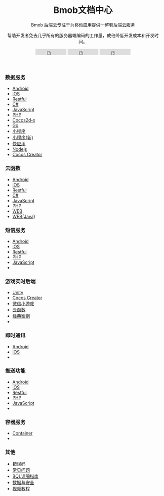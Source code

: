 <div id="loading">
<div>
<h1></h1>
<div class="loading">
    <span></span>
    <span></span>
    <span></span>
    <span></span>
    <span></span>
    <span></span>
    <span></span>
</div>
</div>
</div>
<div class="page-wrapper">
<header class="header text-center">
    <div class="container">
        <div class="branding">
            <h1 class="logo">
                <span class="text-highlight">Bmob</span><span class="text-bold">文档中心</span>
            </h1>
        </div>
        <div class="tagline">
            <p>Bmob 后端云专注于为移动应用提供一整套后端云服务</p>
            <p>帮助开发者免去几乎所有的服务器端编码的工作量，成倍降低开发成本和开发时间。</p>
        </div><!--//tagline-->
        <div class="social-container">
        <iframe src="https://ghbtns.com/github-btn.html?user=bmob&repo=bmobdocs&type=watch&count=true&v=2" frameborder="0" scrolling="0" width="100px" height="20px"></iframe>
        <iframe src="https://ghbtns.com/github-btn.html?user=bmob&repo=bmobdocs&type=star&count=true" frameborder="0" scrolling="0" width="100px" height="20px"></iframe>
        <iframe src="https://ghbtns.com/github-btn.html?user=bmob&repo=bmobdocs&type=fork&count=true" frameborder="0" scrolling="0" width="100px" height="20px"></iframe>
         </div>
    </div>
</header>
<section class="cards-section text-center">
<div class="container">
<div id="cards-wrapper" class="cards-wrapper row">
    <div class="item item-blue col-md-4 col-sm-6 col-xs-6">
        <div class="item-inner">
            <div class="icon-holder">
                <i class="icon o1"></i>
            </div>
            <h3 class="title">数据服务</h3>
            <div class="text-left">
                <ul class="links">
                  <li><s class="languageType"></s><a href="./data/android/index.html" class="intro" >Android</a></li>
                  <li><s class="languageType" style="background-position:left -26px;"></s><a href="./data/ios/index.html" class="intro" >iOS</a></li>
                  <li><s class="languageType"  style="background-position:left -52px;"></s><a href="./data/restful/index.html" class="intro" >Restful</a></li>
                  <li><s class="languageType"  style="background-position:left -80px;"></s><a href="./data/csharp/index.html" class="intro" >C#</a></li>
                  <li><s class="languageType" style="background-position:left -106px;"></s><a href="./data/javascript/index.html" class="intro" >JavaScript</a></li>
                  <li><s class="languageType" style="background-position:left 297px;"></s><a href="./data/php/index.html" class="intro" >PHP</a></li>
                  <li><s class="languageType"  style="background-position:left -214px;"></s><a href="./data/cocos2d_x/index.html" class="intro" >Cocos2d-x</a></li>
                  <li><s class="languageType" style="background-position:left 324px;"></s><a href="./data/go/index.html" class="intro" >Go</a></li>
                  <li><s class="languageType" style="background-position:left 110px;"></s><a href="./data/wechat_app/index.html" class="intro" >小程序</a></li>
                  <li><s class="languageType" style="background-position:left 110px;"></s><a href="./data/wechat_app_new/index.html" class="intro" >小程序(新)</a></li>
				  <li><s class="languageType" style="background-position:left 80px;"></s><a href="./data/wechat_app_new/index.html" class="intro" >快应用</a></li>
				  <li><s class="languageType" style="background-position:left -106px;"></s><a href="./data/wechat_app_new/index.html" class="intro" >Nodejs</a></li>
				  <li><s class="languageType" style="background-position:left -214px;"></s><a href="./data/wechat_app_new/index.html" class="intro" >Cocos Creator</a></li>
                </ul>
            </div>
        </div><!--//item-inner-->
    </div><!--//item-->
    <div class="item item-blue col-md-4 col-sm-6 col-xs-6">
        <div class="item-inner">
            <div class="icon-holder">
                <i class="icon o2"></i>
            </div>
            <h3 class="title">云函数</h3>
            <div class="text-left">
                <ul class="links">
                  <li><s class="languageType"></s><a href="./cloud_function/android/index.html" class="intro" >Android</a></li>
                  <li><s class="languageType" style="background-position:left -26px;"></s><a href="./cloud_function/ios/index.html" class="intro" >iOS</a></li>
                  <li><s class="languageType"  style="background-position:left -52px;"></s><a href="./cloud_function/restful/index.html" class="intro" >Restful</a></li>
                  <li><s class="languageType"  style="background-position:left -80px;"></s><a href="./cloud_function/csharp/index.html" class="intro" >C#</a></li>
                  <li><s class="languageType" style="background-position:left -106px;"></s><a href="./cloud_function/javascript/index.html" class="intro" >JavaScript</a></li>
                  <li><s class="languageType" style="background-position:left 297px;"></s><a href="./cloud_function/php/index.html" class="intro" >PHP</a></li>
                  <li><s class="languageType" style="background-position:left 135px;"></s><a href="./cloud_function/web/index.html" class="intro" >WEB</a></li>
                  <li><s class="languageType" style="background-position:left 135px;"></s><a href="./cloud_function/java/index.html" class="intro" >WEB(Java)</a></li>
                </ul>
            </div>
        </div><!--//item-inner-->
    </div><!--//item-->
    <div class="item item-blue item-2 col-md-4 col-sm-6 col-xs-6">
        <div class="item-inner">
            <div class="icon-holder">
                <i class="icon o3"></i>
            </div>
            <h3 class="title">短信服务</h3>
            <div class="text-left">
                <ul class="links">
                  <li><s class="languageType"></s><a href="./sms/android/index.html" class="intro" >Android</a></li>
                  <li><s class="languageType" style="background-position:left -26px;"></s><a href="./sms/ios/index.html" class="intro" >iOS</a></li>
                  <li><s class="languageType"  style="background-position:left -52px;"></s><a href="./sms/restful/index.html" class="intro" >Restful</a></li>
                  <li><s class="languageType" style="background-position:left 297px;"></s><a href="./sms/php/index.html" class="intro" >PHP</a></li>
                  <li><s class="languageType" style="background-position:left -106px;"></s><a href="./sms/javascript/index.html" class="intro" >JavaScript</a></li>
                  <li></li>
                </ul>
            </div>
        </div><!--//item-inner-->
    </div><!--//item-->
	<div class="item item-blue col-md-4 col-sm-6 col-xs-6">
        <div class="item-inner">
            <div class="icon-holder">
                <i class="icon o8"></i>
            </div>
            <h3 class="title">游戏实时后端</h3>
            <div class="text-left">
                <ul class="links">
                  <li><s class="languageType" style="background-position:left 56px;"></s><a href="./game/unity/quick_start" class="intro" >Unity</a></li>
                  <li><s class="languageType" style="background-position:left -214px;"></s><a href="./game/cocos_creator/quick_start" class="intro" >Cocos Creator</a></li>
				  <li><s class="languageType" style="background-position:left 110px;"></s><a href="./game/wechat_games/quick_start" class="intro" >微信小游戏</a></li>
				  <li><s class="languageType" style="background-position:left 28px;"></s><a href="./game/cloud_function/develop_doc" class="intro" >云函数</a></li>
				  <li><s class="languageType" style="background-position:left 135px;"></s><a href="./game/classic_case" class="intro" >经典案例</a></li>
                  <li></li>
                </ul>
            </div>
        </div><!--//item-inner-->
    </div><!--//item-->
    <div class="item item-blue col-md-4 col-sm-6 col-xs-6">
        <div class="item-inner">
            <div class="icon-holder">
                <i class="icon o4"></i>
            </div>
            <h3 class="title">即时通讯</h3>
            <div class="text-left">
                <ul class="links">
                  <li><s class="languageType"></s><a href="./im/android/index.html" class="intro" >Android</a></li>
                  <li><s class="languageType" style="background-position:left -26px;"></s><a href="./im/ios/index.html" class="intro" >iOS</a></li>
                  <li></li>
                </ul>
            </div>
        </div><!--//item-inner-->
    </div><!--//item-->
    <div class="item item-blue col-md-4 col-sm-6 col-xs-6">
        <div class="item-inner">
            <div class="icon-holder">
                <i class="icon o5"></i>
            </div>
            <h3 class="title">推送功能</h3>
            <div class="text-left">
                <ul class="links">
                  <li><s class="languageType"></s><a href="./push/android/index.html" class="intro" >Android</a></li>
                  <li><s class="languageType" style="background-position:left -26px;"></s><a href="./push/ios/index.html" class="intro" >iOS</a></li>
                  <li><s class="languageType"  style="background-position:left -52px;"></s><a href="./push/restful/index.html" class="intro" >Restful</a></li>
                  <li><s class="languageType" style="background-position:left 297px;"></s><a href="./push/php/index.html" class="intro" >PHP</a></li>
                  <li><s class="languageType" style="background-position:left -106px;"></s><a href="./push/javascript/index.html" class="intro" >JavaScript</a></li>
                  <li></li>
                </ul>
            </div>
        </div><!--//item-inner-->
    </div><!--//item-->
    <!-- <div class="item item-blue col-md-4 col-sm-6 col-xs-6">
        <div class="item-inner">
            <div class="icon-holder">
                <i class="icon o6"></i>
            </div>
            <h3 class="title">移动支付</h3>
            <div class="text-left">
                <ul class="links">
                  <li><s class="languageType"></s><a href="./pay/android/index.html" class="intro" >Android</a></li>
                  <li><s class="languageType" style="background-position:left -26px;"></s><a href="./pay/ios/index.html" class="intro" >iOS</a></li>
                  <li><s class="languageType"  style="background-position:left -52px;"></s><a href="./pay/restful/index.html" class="intro" >Restful</a></li>
                  <li></li>
                </ul>
            </div>
        </div>
    </div> -->
    <div class="item item-blue col-md-4 col-sm-6 col-xs-6 hidden">
        <div class="item-inner">
            <div class="icon-holder">
                <i class="icon o7"></i>
            </div>
            <h3 class="title">容器服务</h3>
            <div class="text-left">
                <ul class="links">
                  <li><s class="languageType" style="background-position:left -267px;"></s><a href="./container/web/index.html" class="intro" >Container</a></li>
                  <li></li>
                </ul>
            </div>
        </div><!--//item-inner-->
    </div><!--//item-->
    <div class="item item-blue col-md-4 col-sm-6 col-xs-6">
        <div class="item-inner">
            <div class="icon-holder">
               <i class="icon o7"></i>
            </div><!--//icon-holder-->
            <h3 class="title">其他</h3>
            <div class="text-left">
                <ul class="links else">
                  <li><a href="./other/error_code/index.html" class="intro" >错误码</a></li>
                  <li><a href="./other/common_problem/index.html" class="intro" >常见问题</a></li>
                  <li><a href="./other/bql/index.html" class="intro" >BQL详细指南</a></li>
                  <li><a href="./other/data_safety/index.html" class="intro" >数据与安全</a></li>
                  <!-- <li><a href="./other/donate/index.html" class="intro" >打赏Bmob</a></li> -->
                  <li><a href="./video/index.html" class="intro" target="_blank">视频教程</a></li>
                </ul>
            </div>
        </div><!--//item-inner-->
    </div><!--//item-->
</div><!--//cards-->
</div><!--//container-->
</section><!--//cards-section-->
</div>
